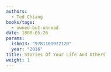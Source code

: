 ```yaml
---
authors:
  - Ted Chiang
books/tags:
  - owned-but-unread
date: 1800-05-26
params:
  isbn13: "9781101972120"
  year: "2016"
title: Stories Of Your Life And Others
weight: 1
---
```


<!--more-->

